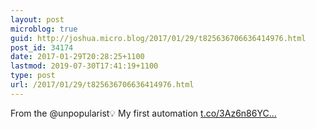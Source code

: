 ```yaml
---
layout: post
microblog: true
guid: http://joshua.micro.blog/2017/01/29/t825636706636414976.html
post_id: 34174
date: 2017-01-29T20:28:25+1100
lastmod: 2019-07-30T17:41:19+1100
type: post
url: /2017/01/29/t825636706636414976.html
---
```

From the @unpopularist💡 My first automation [t.co/3Az6n86YC...](https://t.co/3Az6n86YCB)
